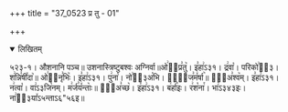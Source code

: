 +++
title = "37_0523 प्र तु - 01"

+++
<details open><summary>लिखितम्</summary>

५२३-१। औशनानि पञ्च॥ उशनास्त्रिष्टुबश्वः अग्निर्वा॥ओ꣢इ᳐प्र꣣तु꣥। इ꣣हा꣢ऽ३१। द्र꣢वा꣡। परिको꣢ऽ᳐३। श꣢न्नि꣣षी꣤दा꣥॥ ओ꣢इ᳐नृ꣣भिः꣥। इ꣣हा꣢ऽ३१। पु꣢ना꣡। नो꣢ऽ᳐३अ꣡भि। वा꣢᳐ज꣣म꣤र्षा꣥॥ ओ꣢᳐अ꣣श्व꣥म्। इ꣣हा꣢ऽ३१। न꣢त्वा꣡। वा꣢ऽ३जि꣡नम्। म꣢र्ज꣣य꣤न्ताः꣥॥ ओ꣢᳐अ꣣च्छ꣥। इ꣣हा꣢ऽ३१। ब꣢र्हा꣡इः। र꣢श꣡ना꣯। भा꣢ऽ३४३इः। ना꣢ऽ᳐३या꣤ऽ५न्ताऽ६"५६इ॥
</details>